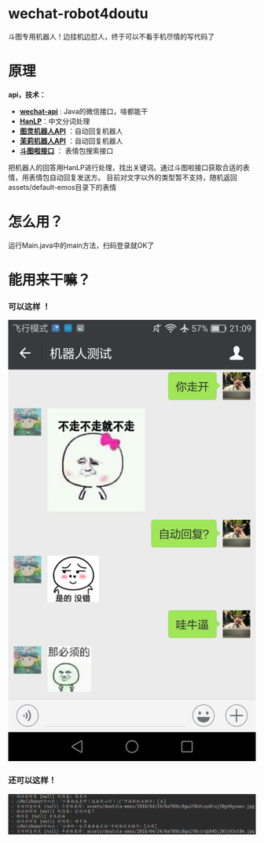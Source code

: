 # wechat-robot4doutu
斗图专用机器人！边挂机边怼人，终于可以不看手机尽情的写代码了 
# 原理
**api，技术：**
 - **[wechat-api](https://github.com/biezhi/wechat-api)** : Java的微信接口，啥都能干
 - **[HanLP](https://github.com/hankcs/HanLP)**：中文分词处理
 - **[图灵机器人API](http://www.tuling123.com/)** ：自动回复机器人
 - **[茉莉机器人API](http://www.itpk.cn/)** ：自动回复机器人
 - **[斗图啦接口](https://www.doutula.com/apidoc)** ： 表情包搜索接口  

把机器人的回答用HanLP进行处理，找出关键词。通过斗图啦接口获取合适的表情，用表情包自动回复发送方。
目前对文字以外的类型暂不支持，随机返回assets/default-emos目录下的表情

# 怎么用？
运行Main.java中的main方法，扫码登录就OK了
# 能用来干嘛？
### 可以这样 ！
![](doc/screenshot.jpg)
### 还可以这样！
![](doc/console.png)



